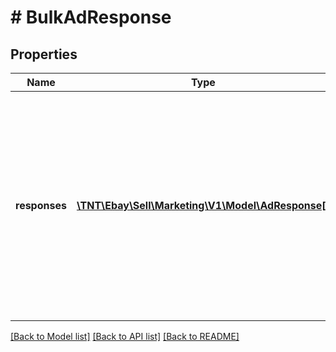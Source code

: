# # BulkAdResponse

## Properties

Name | Type | Description | Notes
------------ | ------------- | ------------- | -------------
**responses** | [**\TNT\Ebay\Sell\Marketing\V1\Model\AdResponse[]**](AdResponse.md) | This array displays the list of ads that were successfully created. For any ads that were not created successfully, the errors array may provide more detail about why creation of one or more ads failed. | [optional]

[[Back to Model list]](../../README.md#models) [[Back to API list]](../../README.md#endpoints) [[Back to README]](../../README.md)
